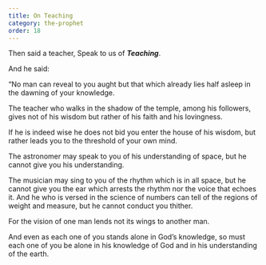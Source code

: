 ```yaml
---
title: On Teaching
category: the-prophet
order: 18
---
```

Then said a teacher, Speak to us of **_Teaching_**.

And he said:

“No man can reveal to you aught but that which already lies half asleep in the dawning of your knowledge.

The teacher who walks in the shadow of the temple, among his followers, gives not of his wisdom but rather of his faith and his lovingness.

If he is indeed wise he does not bid you enter the house of his wisdom, but rather leads you to the threshold of your own mind.

The astronomer may speak to you of his understanding of space, but he cannot give you his understanding.

The musician may sing to you of the rhythm which is in all space, but he cannot give you the ear which arrests the rhythm nor the voice that echoes it. And he who is versed in the science of numbers can tell of the regions of weight and measure, but he cannot conduct you thither.

For the vision of one man lends not its wings to another man.

And even as each one of you stands alone in God’s knowledge, so must each one of you be alone in his knowledge of God and in his understanding of the earth.
